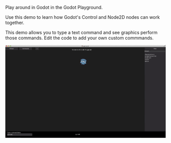 Play around in Godot in the Godot Playground.

Use this demo to learn how Godot's Control and Node2D nodes can work together.

This demo allows you to type a text command and see graphics perform those commands.
Edit the code to add your own custom commmands. 

![](screenshot.png)
